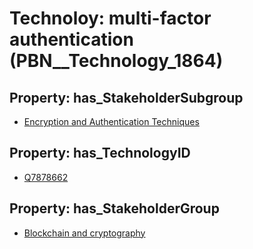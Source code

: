# Technoloy: __multi-factor authentication__ (PBN__Technology_1864)

## Property: has_StakeholderSubgroup

* [Encryption and Authentication Techniques](PBN__TechSubgroup_6)

## Property: has_TechnologyID

* [Q7878662](Q7878662)

## Property: has_StakeholderGroup

* [Blockchain and cryptography](PBN__TechGroup_10)

